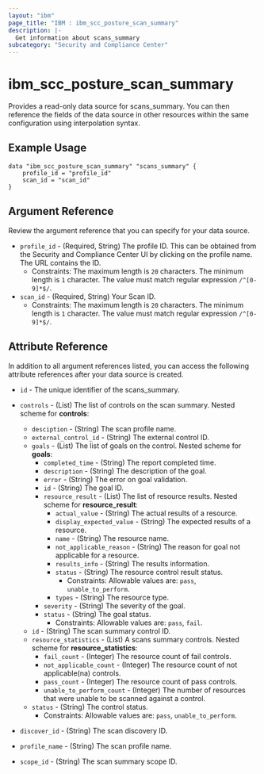 ```yaml
---
layout: "ibm"
page_title: "IBM : ibm_scc_posture_scan_summary"
description: |-
  Get information about scans_summary
subcategory: "Security and Compliance Center"
---
```


# ibm_scc_posture_scan_summary

Provides a read-only data source for scans_summary. You can then reference the fields of the data source in other resources within the same configuration using interpolation syntax.

## Example Usage

```hcl
data "ibm_scc_posture_scan_summary" "scans_summary" {
	profile_id = "profile_id"
	scan_id = "scan_id"
}
```

## Argument Reference

Review the argument reference that you can specify for your data source.

* `profile_id` - (Required, String) The profile ID. This can be obtained from the Security and Compliance Center UI by clicking on the profile name. The URL contains the ID.
  * Constraints: The maximum length is `20` characters. The minimum length is `1` character. The value must match regular expression `/^[0-9]*$/`.
* `scan_id` - (Required, String) Your Scan ID.
  * Constraints: The maximum length is `20` characters. The minimum length is `1` character. The value must match regular expression `/^[0-9]*$/`.

## Attribute Reference

In addition to all argument references listed, you can access the following attribute references after your data source is created.

* `id` - The unique identifier of the scans_summary.
* `controls` - (List) The list of controls on the scan summary.
Nested scheme for **controls**:
	* `desciption` - (String) The scan profile name.
	* `external_control_id` - (String) The external control ID.
	* `goals` - (List) The list of goals on the control.
	Nested scheme for **goals**:
		* `completed_time` - (String) The report completed time.
		* `description` - (String) The description of the goal.
		* `error` - (String) The error on goal validation.
		* `id` - (String) The goal ID.
		* `resource_result` - (List) The list of resource results.
		Nested scheme for **resource_result**:
			* `actual_value` - (String) The actual results of a resource.
			* `display_expected_value` - (String) The expected results of a resource.
			* `name` - (String) The resource name.
			* `not_applicable_reason` - (String) The reason for goal not applicable for a resource.
			* `results_info` - (String) The results information.
			* `status` - (String) The resource control result status.
			  * Constraints: Allowable values are: `pass`, `unable_to_perform`.
			* `types` - (String) The resource type.
		* `severity` - (String) The severity of the goal.
		* `status` - (String) The goal status.
		  * Constraints: Allowable values are: `pass`, `fail`.
	* `id` - (String) The scan summary control ID.
	* `resource_statistics` - (List) A scans summary controls.
	Nested scheme for **resource_statistics**:
		* `fail_count` - (Integer) The resource count of fail controls.
		* `not_applicable_count` - (Integer) The resource count of not applicable(na) controls.
		* `pass_count` - (Integer) The resource count of pass controls.
		* `unable_to_perform_count` - (Integer) The number of resources that were unable to be scanned against a control.
	* `status` - (String) The control status.
	  * Constraints: Allowable values are: `pass`, `unable_to_perform`.

* `discover_id` - (String) The scan discovery ID.

* `profile_name` - (String) The scan profile name.

* `scope_id` - (String) The scan summary scope ID.

